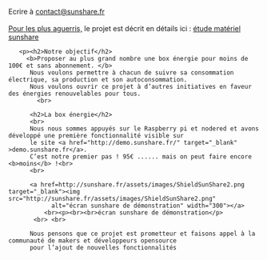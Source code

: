  <p> Ecrire à <a href="mailto:contact@sunshare.fr/">contact@sunshare.fr</a><br><br>
          <u>Pour les plus aguerris,</u> le projet est décrit en détails ici : <a href="https://pad.lamyne.org/s/H1AyUjmI7#" target="_blank">étude matériel sunshare</a><br> </p>
				
       <p><h2>Notre objectif</h2>
   		 <b>Proposer au plus grand nombre une box énergie pour moins de 100€ et sans abonnement. </b>
          Nous voulons permettre à chacun de suivre sa consommation électrique, sa production et son autoconsommation. 
          Nous voulons ouvrir ce projet à d’autres initiatives en faveur des énergies renouvelables pour tous.
			<br>
          
          <h2>La box énergie</h2>
          <br>
          Nous nous sommes appuyés sur le Raspberry pi et nodered et avons développé une première fonctionnalité visible sur 
          le site <a href="http://demo.sunshare.fr/" target="_blank" >demo.sunshare.fr</a>. 
          C’est notre premier pas ! 95€ ...... mais on peut faire encore <b>moins</b> !<br>
          <br>
          
          <a href=http://sunshare.fr/assets/images/ShieldSunShare2.png target="_blank"><img src="http://sunshare.fr/assets/images/ShieldSunShare2.png"
                alt="écran sunshare de démonstration" width="300"></a>
              <br><p><br><br>écran sunshare de démonstration</p>
           <br> <br>
           
          Nous pensons que ce projet est prometteur et faisons appel à la communauté de makers et développeurs opensource 
          pour l’ajout de nouvelles fonctionnalités
</p>
